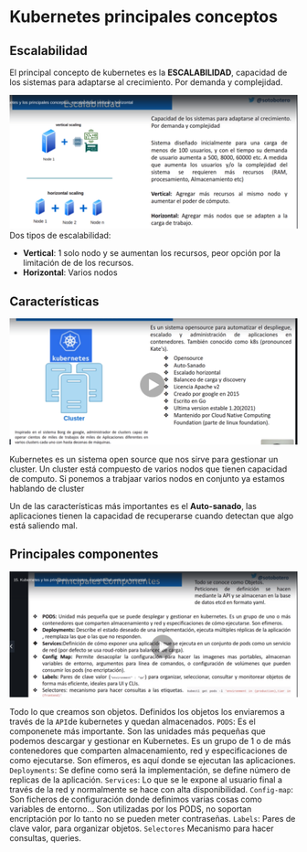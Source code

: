 # Kubernetes principales conceptos

## Escalabilidad
El principal concepto de kubernetes es la **ESCALABILIDAD**, capacidad de los sistemas para adaptarse al crecimiento. Por demanda y complejidad.

![Escabilidad](./image/001.png)
Dos tipos de escalabilidad:
- **Vertical**: 1 solo nodo y se aumentan los recursos, peor opción por la limitación de de los recursos.
- **Horizontal**: Varios nodos

## Características

![Características](./image/002.png)

Kubernetes es un sistema open source que nos sirve para gestionar un cluster.
Un cluster está compuesto de varios nodos que tienen capacidad de computo.
Si ponemos a trabjaar varios nodos en conjunto ya estamos hablando de cluster

Un de las características más importantes es el **Auto-sanado**, las aplicaciones tienen la capacidad de recuperarse cuando detectan que algo está saliendo mal.

## Principales componentes

![Componentes](./image/003.png)

Todo lo que creamos son objetos. Definidos los objetos los enviaremos a través de la `API`de kubernetes y quedan almacenados.
`PODS`: Es el componenete más importante. Son las unidades más pequeñas que podemos descargar y gestionar en Kubernetes. Es un grupo de 1 o de más contenedores que comparten almacenamiento, red y especificaciones de como ejecutarse. Son efímeros, es aquí donde se ejecutan las aplicaciones.
`Deployments`: Se define como será la implementación, se define número de replicas de la aplicación.
`Services`: Lo que se le expone al usuario final a través de la red y normalmente se hace con alta disponibilidad.
`Config-map`: Son ficheros de configuración donde definimos varias cosas como variables de entorno... Son utilizadas por los PODS, no soportan encriptación por lo tanto no se pueden meter contraseñas.
`Labels`: Pares de clave valor, para organizar objetos.
`Selectores` Mecanismo para hacer consultas, queries.


